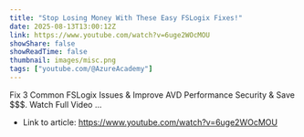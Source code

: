 ```yaml
---
title: "Stop Losing Money With These Easy FSLogix Fixes!"
date: 2025-08-13T13:00:12Z
link: https://www.youtube.com/watch?v=6uge2WOcMOU
showShare: false
showReadTime: false
thumbnail: images/misc.png
tags: ["youtube.com/@AzureAcademy"]
---
```

Fix 3 Common FSLogix Issues & Improve AVD Performance Security & Save $$$. Watch Full Video ...

- Link to article: https://www.youtube.com/watch?v=6uge2WOcMOU